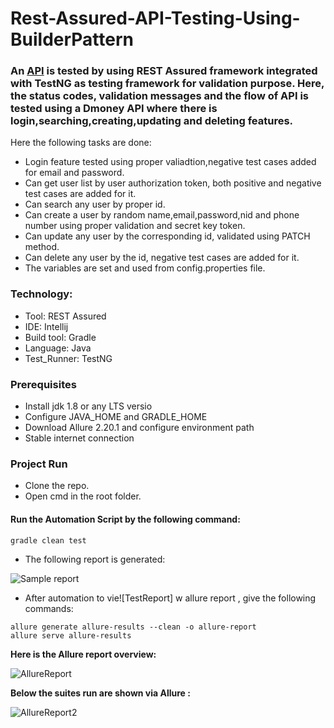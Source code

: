 # Rest-Assured-API-Testing-Using-BuilderPattern
### An [API](http://dmoney.roadtocareer.net) is tested by using REST Assured framework integrated with TestNG as testing framework for validation purpose. Here, the status codes, validation messages and the flow of API is tested using a Dmoney API where there is login,searching,creating,updating and deleting features.
Here the following tasks are done:
- Login feature tested using proper valiadtion,negative test cases added for email and password.
- Can get user list by user authorization token, both positive and negative test cases are added for it.
- Can search any user by proper id.
- Can create a user by random name,email,password,nid and phone number using proper validation and secret key token.
- Can update any user by the corresponding id, validated using PATCH method.
- Can delete any user by the id, negative test cases are added for it.
- The variables are set and used from config.properties file.
### Technology: </br>
- Tool: REST Assured
- IDE: Intellij
- Build tool: Gradle
- Language: Java
- Test_Runner: TestNG

### Prerequisites</br>
- Install jdk 1.8 or any LTS versio
- Configure JAVA_HOME and GRADLE_HOME
- Download Allure 2.20.1 and configure environment path
- Stable internet connection

### Project Run
- Clone the repo.
- Open cmd in the root folder.
#### Run the Automation Script by the following command:
 ```
 gradle clean test 
 ```
- The following report is generated:

![Sample report](https://user-images.githubusercontent.com/59876702/219868898-59e6663b-b6e5-4613-87a8-9c28461e1fc8.PNG)

- After automation to vie![TestReport]
w allure report , give the following commands:
 ```
allure generate allure-results --clean -o allure-report
allure serve allure-results
 ```
**Here is the Allure report overview:**

![AllureReport](https://user-images.githubusercontent.com/59876702/219868924-ed88c5d0-9c40-4909-872b-a05296b1fedf.PNG)

**Below the suites run are shown via Allure :**

![AllureReport2](https://user-images.githubusercontent.com/59876702/219868958-95d7e7da-e6a9-453b-9a41-a37b04de8890.PNG)
